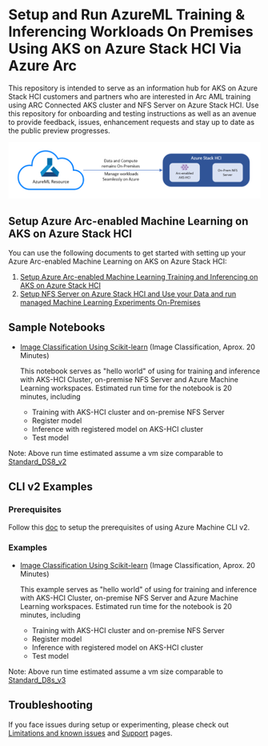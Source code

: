 # Setup and Run AzureML Training & Inferencing Workloads On Premises Using AKS on Azure Stack HCI Via Azure Arc 

This repository is intended to serve as an information hub for AKS on Azure Stack HCI customers and partners who are interested in Arc AML training using ARC Connected AKS cluster and NFS Server on Azure Stack HCI. Use this repository for onboarding and testing instructions as well as an avenue to provide feedback, issues, enhancement requests and stay up to date as the public preview progresses.

<p align="center">
            <img src="imgs/structure.png" />
</p>

## Setup Azure Arc-enabled Machine Learning on AKS on Azure Stack HCI

You can use the following documents to get started with setting up your Azure Arc-enabled Machine Learning on AKS on Azure Stack HCI:

1. [Setup Azure Arc-enabled Machine Learning Training and Inferencing on AKS on Azure Stack HCI](AML-ARC-Compute.md)
2. [Setup NFS Server on Azure Stack HCI and Use your Data and run managed Machine Learning Experiments On-Premises](Train-AzureArc.md)

## Sample Notebooks

* [Image Classification Using Scikit-learn](notebooks/mnist/MNIST_Training_with_AKS-HCI_Cluster_and_NFS.ipynb) (Image Classification, Aprox. 20 Minutes)

  This notebook serves as "hello world" of using for training and inference with AKS-HCI Cluster, on-premise NFS Server and Azure Machine Learning workspaces. Estimated run time for the notebook is 20 minutes, including
  * Training with AKS-HCI cluster and on-premise NFS Server
  * Register model
  * Inference with registered model on AKS-HCI cluster
  * Test model

Note: Above run time estimated assume a vm size comparable to [Standard_DS8_v2](https://docs.microsoft.com/en-us/azure-stack/aks-hci/concepts-support#supported-vm-sizes)

## CLI v2 Examples

### Prerequisites 

Follow this [doc](https://docs.microsoft.com/en-us/azure/machine-learning/how-to-train-cli?view=azure-devops#prerequisites) to setup the prerequisites of using Azure Machine CLI v2.  

### Examples

* [Image Classification Using Scikit-learn](cli/mnist/README.md) (Image Classification, Aprox. 20 Minutes)

  This example serves as "hello world" of using for training and inference with AKS-HCI Cluster, on-premise NFS Server and Azure Machine Learning workspaces. Estimated run time for the notebook is 20 minutes, including
  * Training with AKS-HCI cluster and on-premise NFS Server
  * Register model
  * Inference with registered model on AKS-HCI cluster
  * Test model

Note: Above run time estimated assume a vm size comparable to [Standard_D8s_v3](https://docs.microsoft.com/en-us/azure-stack/aks-hci/concepts-support#supported-vm-sizes)

## Troubleshooting

If you face issues during setup or experimenting, please check out [Limitations and known issues](../limitations-and-known-issues.md) and [Support](../../README.md#support) pages.

